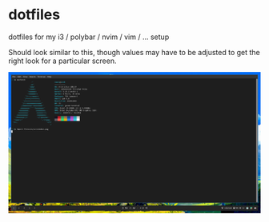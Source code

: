 # dotfiles
dotfiles for my i3 / polybar / nvim / vim / ... setup

Should look similar to this, though values may have to be adjusted to get the right look for a particular screen.

![screenshot of how the dotfiles should configure i3 & polybar](screenshot.png)